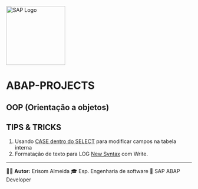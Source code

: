 <img src="https://www.sap.com/content/dam/application/shared/logos/sap-logo-svg.svg" alt="SAP Logo" width="160" />

# ABAP-PROJECTS

## OOP (Orientação a objetos)

## TIPS & TRICKS
1. Usando [CASE dentro do SELECT](/TIPS_&_TRICK/ZPROG_SELECT_WITH_CASE_ERI.ABAP) para modificar campos na tabela interna
2. Formatação de texto para LOG [New Syntax](/TIPS_&_TRICK/ZPROG_NEW_SYNTAX_TEXT_LOG_ERI.ABAP) com Write.

---
🧑‍💼 **Autor:** Erisom Almeida
🎓 Esp. Engenharia de software
📍 SAP ABAP Developer
  
